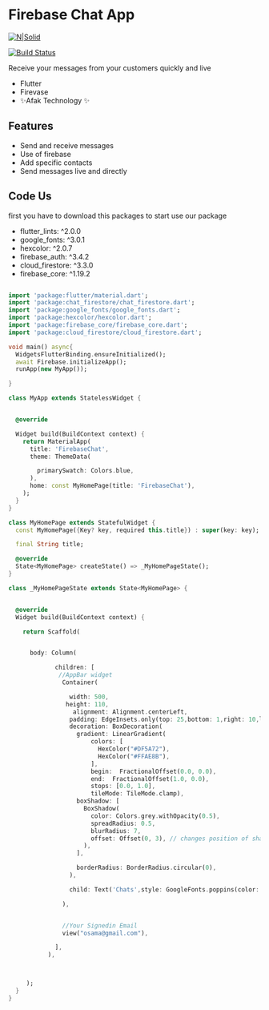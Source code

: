 # Firebase Chat App
 

[![N|Solid](https://firebase.google.com/static/downloads/brand-guidelines/SVG/logo-built_white.svg)](https://firebase.google.com/static/downloads/brand-guidelines/SVG/logo-built_white.svg)

[![Build Status](https://travis-ci.org/joemccann/dillinger.svg?branch=master)](http://afak.epizy.com/)

Receive your messages from your customers quickly and live

- Flutter
- Firevase
- ✨Afak Technology ✨

## Features

- Send and receive messages
- Use of firebase
- Add specific contacts
- Send messages live and directly
 ## Code Us
first you have to download this packages to start use our package
-   flutter_lints: ^2.0.0
-  google_fonts: ^3.0.1
-  hexcolor: ^2.0.7
-  firebase_auth: ^3.4.2
-  cloud_firestore: ^3.3.0
-  firebase_core: ^1.19.2
 
 
```dart 

import 'package:flutter/material.dart';
import 'package:chat_firestore/chat_firestore.dart';
import 'package:google_fonts/google_fonts.dart';
import 'package:hexcolor/hexcolor.dart';
import 'package:firebase_core/firebase_core.dart';
import 'package:cloud_firestore/cloud_firestore.dart';

void main() async{
  WidgetsFlutterBinding.ensureInitialized();
  await Firebase.initializeApp();
  runApp(new MyApp());

}

class MyApp extends StatelessWidget {


  @override

  Widget build(BuildContext context) {
    return MaterialApp(
      title: 'FirebaseChat',
      theme: ThemeData(

        primarySwatch: Colors.blue,
      ),
      home: const MyHomePage(title: 'FirebaseChat'),
    );
  }
}

class MyHomePage extends StatefulWidget {
  const MyHomePage({Key? key, required this.title}) : super(key: key);

  final String title;

  @override
  State<MyHomePage> createState() => _MyHomePageState();
}

class _MyHomePageState extends State<MyHomePage> {


  @override
  Widget build(BuildContext context) {

    return Scaffold(


      body: Column(

             children: [
              //AppBar widget
               Container(

                 width: 500,
                height: 110,
                  alignment: Alignment.centerLeft,
                 padding: EdgeInsets.only(top: 25,bottom: 1,right: 10,left: 10),
                 decoration: BoxDecoration(
                   gradient: LinearGradient(
                       colors: [
                         HexColor("#DF5A72"),
                         HexColor("#FFAE8B"),
                       ],
                       begin:  FractionalOffset(0.0, 0.0),
                       end:  FractionalOffset(1.0, 0.0),
                       stops: [0.0, 1.0],
                       tileMode: TileMode.clamp),
                   boxShadow: [
                     BoxShadow(
                       color: Colors.grey.withOpacity(0.5),
                       spreadRadius: 0.5,
                       blurRadius: 7,
                       offset: Offset(0, 3), // changes position of shadow
                     ),
                   ],

                   borderRadius: BorderRadius.circular(0),
                 ),

                 child: Text('Chats',style: GoogleFonts.poppins(color: Colors.white,fontWeight: FontWeight.w500,fontSize: 40),),

               ),


               //Your Signedin Email
               view("osama@gmail.com"),

             ],
           ),



     );
  }
}


```